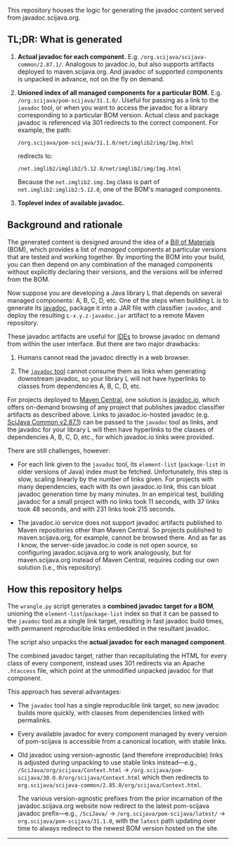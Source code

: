 This repository houses the logic for generating
the javadoc content served from javadoc.scijava.org.

## TL;DR: What is generated

1. **Actual javadoc for each component.**
   E.g. `/org.scijava/scijava-common/2.87.1/`. Analogous to javadoc.io,
   but also supports artifacts deployed to maven.scijava.org. And javadoc
   of supported components is unpacked in advance, not on the fly on demand.

2. **Unioned index of all managed components for a particular BOM.**
   E.g. `/org.scijava/pom-scijava/31.1.0/`. Useful for passing as a link to the
   `javadoc` tool, or when you want to access the javadoc for a library
   corresponding to a particular BOM version. Actual class and package javadoc
   is referenced via 301 redirects to the correct component. For example, the
   path:
   ```
   /org.scijava/pom-scijava/31.1.0/net/imglib2/img/Img.html
   ```
   redirects to:
   ```
   /net.imglib2/imglib2/5.12.0/net/imglib2/img/Img.html
   ```
   Because the `net.imglib2.img.Img` class is part of
   `net.imglib2:imglib2:5.12.0`, one of the BOM's managed components.

3. **Toplevel index of available javadoc.**

## Background and rationale

The generated content is designed around the idea of a [Bill of Materials]
(BOM), which provides a list of *managed* components at particular versions
that are tested and working together. By importing the BOM into your build, you
can then depend on any combination of the managed components without explicitly
declaring their versions, and the versions will be inferred from the BOM.

Now suppose you are developing a Java library L that depends on several managed
components: A, B, C, D, etc. One of the steps when building L is to generate
its [javadoc], package it into a JAR file with classifier `javadoc`, and deploy
the resulting `L-x.y.z-javadoc.jar` artifact to a remote Maven repository.

These javadoc artifacts are useful for [IDEs] to browse javadoc on demand from
within the user interface. But there are two major drawbacks:

1. Humans cannot read the javadoc directly in a web browser.

2. The [`javadoc` tool] cannot consume them as links when generating
   downstream javadoc, so your library L will not have hyperlinks to
   classes from dependencies A, B, C, D, etc.

For projects deployed to [Maven Central], one solution is [javadoc.io], which
offers on-demand browsing of any project that publishes javadoc classifier
artifacts as described above. Links to javadoc.io-hosted javadoc
(e.g. [SciJava Common v2.87.1]) can be passed to the `javadoc` tool as links,
and the javadoc for your library L will then have hyperlinks to the classes
of dependencies A, B, C, D, etc., for which javadoc.io links were provided.

There are still challenges, however:

* For each link given to the `javadoc` tool, its `element-list` (`package-list`
  in older versions of Java) index must be fetched. Unfortunately, this step is
  slow, scaling linearly by the number of links given. For projects with many
  dependencies, each with its own javadoc.io link, this can bloat javadoc
  generation time by many minutes. In an empirical test, building javadoc for a
  small project with no links took 11 seconds, with 37 links took 48 seconds,
  and with 231 links took 215 seconds.

* The javadoc.io service does not support javadoc artifacts published to Maven
  repositories other than Maven Central. So projects published to
  maven.scijava.org, for example, cannot be browsed there. And as far as I
  know, the server-side javadoc.io code is not open source, so configuring
  javadoc.scijava.org to work analogously, but for maven.scijava.org instead of
  Maven Central, requires coding our own solution (i.e., this repository).

## How this repository helps

The `wrangle.py` script generates a **combined javadoc target for a BOM**,
unioning the `element-list`/`package-list` index so that it can be passed to
the `javadoc` tool as a single link target, resulting in fast javadoc build
times, with permanent reproducible links embedded in the resultant javadoc.

The script also unpacks the **actual javadoc for each managed component**.

The combined javadoc target, rather than recapitulating the HTML for every
class of every component, instead uses 301 redirects via an Apache `.htaccess`
file, which point at the unmodified unpacked javadoc for that component.

This approach has several advantages:

* The `javadoc` tool has a single reproducible link target, so new javadoc
  builds more quickly, with classes from dependencies linked with permalinks.

* Every available javadoc for every component managed by every version of
  pom-scijava is accessible from a canonical location, with stable links.

* Old javadoc using version-agnostic (and therefore irreproducible) links
  is adjusted during unpacking to use stable links instead&mdash;e.g.,
  `/SciJava/org/scijava/Context.html` &rarr;
  `/org.scijava/pom-scijava/30.0.0/org/scijava/Context.html` which then
  redirects to `org.scijava/scijava-common/2.85.0/org/scijava/Context.html`.

  The various version-agnostic prefixes from the prior incarnation of the
  javadoc.scijava.org website now redirect to the latest pom-scijava javadoc
  prefix&mdash;e.g., `/SciJava/` &rarr; `/org.scijava/pom-scijava/latest/`
  &rarr; `org.scijava/pom-scijava/31.1.0`, with the `latest` path updating
  over time to always redirect to the newest BOM version hosted on the site.

------------------------------------------------------------------------

[Bill of Materials]:      https://imagej.net/BOM
[IDEs]:                   https://en.wikipedia.org/wiki/Integrated_Development_Environment
[javadoc.io]:             https://javadoc.io/
[javadoc]:                https://en.wikipedia.org/wiki/Javadoc
[`javadoc` tool]:         https://openjdk.java.net/groups/compiler/javadoc-architecture.html
[Maven Central]:          https://search.maven.org/
[SciJava Common v2.87.1]: https://javadoc.io/doc/org.scijava/scijava-common/2.87.1/
